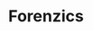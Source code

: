 ---
title: "Forenzics"
summary: "None"
image: "forenzics.jpg"
apple_music_artist_url: "https://music.apple.com/gb/artist/forenzics/310480472"
wikipedia_url: "none"
---